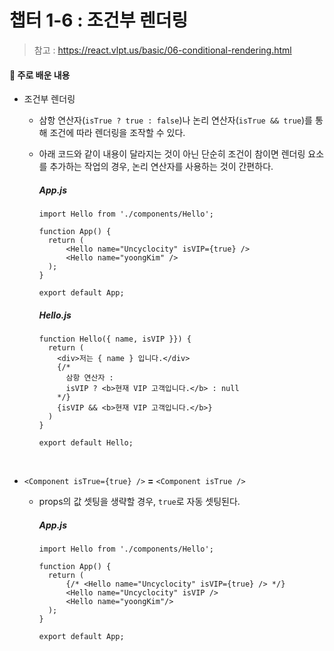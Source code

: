 # 챕터 1-6 : 조건부 렌더링

> 참고 : https://react.vlpt.us/basic/06-conditional-rendering.html

#### 📕 주로 배운 내용

- 조건부 렌더링

  - 삼항 연산자(`isTrue ? true : false`)나 논리 연산자(`isTrue && true`)를 통해 조건에 따라 렌더링을 조작할 수 있다.
  - 아래 코드와 같이 내용이 달라지는 것이 아닌 단순히 조건이 참이면 렌더링 요소를 추가하는 작업의 경우, 논리 연산자를 사용하는 것이 간편하다.

    ##### App.js

    ```
    import Hello from './components/Hello';

    function App() {
      return (
          <Hello name="Uncyclocity" isVIP={true} />
          <Hello name="yoongKim" />
      );
    }

    export default App;
    ```

    ##### Hello.js

    ```
    function Hello({ name, isVIP }}) {
      return (
        <div>저는 { name } 입니다.</div>
        {/*
          삼항 연산자 :
          isVIP ? <b>현재 VIP 고객입니다.</b> : null
        */}
        {isVIP && <b>현재 VIP 고객입니다.</b>}
      )
    }

    export default Hello;
    ```

  <br>

- `<Component isTrue={true} />` **=** `<Component isTrue />`

  - props의 값 셋팅을 생략할 경우, `true`로 자동 셋팅된다.

    ##### App.js

    ```
    import Hello from './components/Hello';

    function App() {
      return (
          {/* <Hello name="Uncyclocity" isVIP={true} /> */}
          <Hello name="Uncyclocity" isVIP />
          <Hello name="yoongKim"/>
      );
    }

    export default App;
    ```

